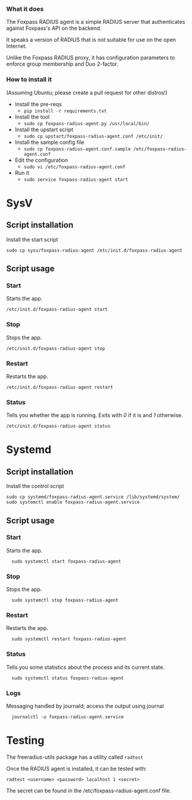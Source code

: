 ### What it does

The Foxpass RADIUS agent is a simple RADIUS server that authenticates against Foxpass's API on the backend.

It speaks a version of RADIUS that is not suitable for use on the open Internet.

Unlike the Foxpass RADIUS proxy, it has configuration parameters to enforce group membership and Duo 2-factor.

### How to install it

(Assuming Ubuntu; please create a pull request for other distros!)

* Install the pre-reqs
  * `pip install -r requirements.txt`
* Install the tool
  * `sudo cp foxpass-radius-agent.py /usr/local/bin/`
* Install the upstart script
  * `sudo cp upstart/foxpass-radius-agent.conf /etc/init/`
* Install the sample config file
  * `sudo cp foxpass-radius-agent.conf.sample /etc/foxpass-radius-agent.conf`
* Edit the configuration
  * `sudo vi /etc/foxpass-radius-agent.conf`
* Run it
  * `sudo service foxpass-radius-agent start`

SysV
=====

Script installation
------------
Install the start script
```
sudo cp sysv/foxpass-radius-agent /etc/init.d/foxpass-radius-agent
```

Script usage
------------

### Start ###

Starts the app.

    /etc/init.d/foxpass-radius-agent start

### Stop ###

Stops the app.

    /etc/init.d/foxpass-radius-agent stop

### Restart ###

Restarts the app.

    /etc/init.d/foxpass-radius-agent restart

### Status ###

Tells you whether the app is running. Exits with _0_ if it is and _1_
otherwise.

    /etc/init.d/foxpass-radius-agent status

Systemd
=====

Script installation
------------
Install the control script
```
sudo cp systemd/foxpass-radius-agent.service /lib/systemd/system/
sudo systemctl enable foxpass-radius-agent.service
```

Script usage
------------

### Start ###

Starts the app.

      sudo systemctl start foxpass-radius-agent

### Stop ###

Stops the app.

      sudo systemctl stop foxpass-radius-agent

### Restart ###

Restarts the app.

      sudo systemctl restart foxpass-radius-agent

### Status ###

Tells you some statistics about the process and its current state.

      sudo systemctl status foxpass-radius-agent

### Logs ###

Messaging handled by journald; access the output using journal

      journalctl -u foxpass-radius-agent.service

Testing
=====

The freeradius-utils package has a utility called `radtest`

Once the RADIUS agent is installed, it can be tested with:

`radtest <username> <password> localhost 1 <secret>`

The secret can be found in the /etc/foxpass-radius-agent.conf file.
